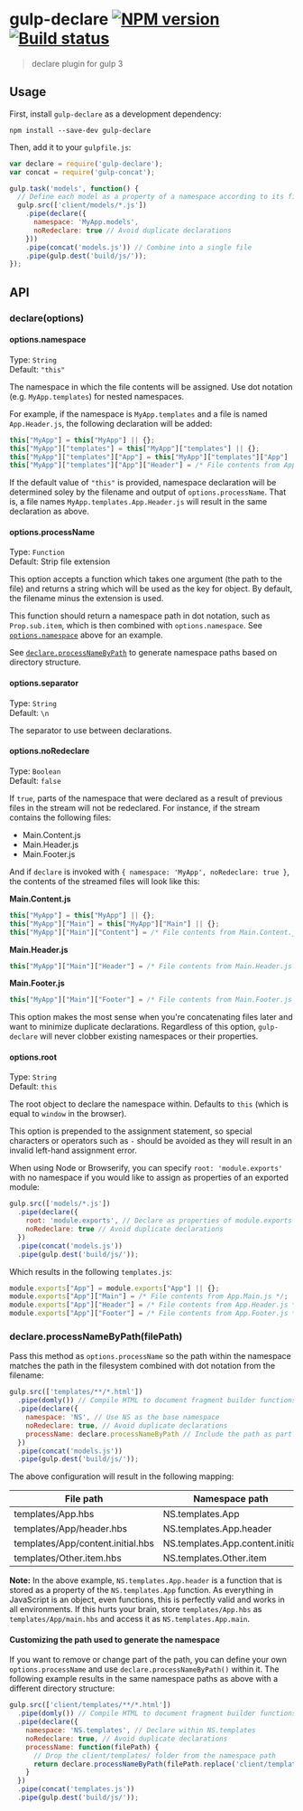 # gulp-declare [![NPM version][npm-image]][npm-url] [![Build status][travis-image]][travis-url]
> declare plugin for gulp 3

## Usage

First, install `gulp-declare` as a development dependency:

```shell
npm install --save-dev gulp-declare
```

Then, add it to your `gulpfile.js`:

```javascript
var declare = require('gulp-declare');
var concat = require('gulp-concat');

gulp.task('models', function() {
  // Define each model as a property of a namespace according to its filename
  gulp.src(['client/models/*.js'])
    .pipe(declare({
      namespace: 'MyApp.models',
      noRedeclare: true // Avoid duplicate declarations
    }))
    .pipe(concat('models.js')) // Combine into a single file
    .pipe(gulp.dest('build/js/'));
});
```

## API

### declare(options)

#### options.namespace
Type: `String`  
Default: `"this"`

The namespace in which the file contents will be assigned. Use dot notation (e.g. `MyApp.templates`) for nested namespaces.

For example, if the namespace is `MyApp.templates` and a file is named `App.Header.js`, the following declaration will be added:

```javascript
this["MyApp"] = this["MyApp"] || {};
this["MyApp"]["templates"] = this["MyApp"]["templates"] || {};
this["MyApp"]["templates"]["App"] = this["MyApp"]["templates"]["App"] || {};
this["MyApp"]["templates"]["App"]["Header"] = /* File contents from App.Header.js */;
```

If the default value of `"this"` is provided, namespace declaration will be determined soley by the filename and output of `options.processName`. That is, a file names `MyApp.templates.App.Header.js` will result in the same declaration as above.


#### options.processName
Type: `Function`  
Default: Strip file extension

This option accepts a function which takes one argument (the path to the file) and returns a string which will be used as the key for object. By default, the filename minus the extension is used.

This function should return a namespace path in dot notation, such as `Prop.sub.item`, which is then combined with `options.namespace`. See [`options.namespace`](#optionsnamespace) above for an example.

See [`declare.processNameByPath`](#declareprocessnamebypathfilepath) to generate namespace paths based on directory structure.

#### options.separator
Type: `String`  
Default: `\n`

The separator to use between declarations.


#### options.noRedeclare
Type: `Boolean`  
Default: `false`

If `true`, parts of the namespace that were declared as a result of previous files in the stream will not be redeclared. For instance, if the stream contains the following files:

* Main.Content.js
* Main.Header.js
* Main.Footer.js

And if `declare` is invoked with `{ namespace: 'MyApp', noRedeclare: true }`, the contents of the streamed files will look like this:

**Main.Content.js**
```javascript
this["MyApp"] = this["MyApp"] || {};
this["MyApp"]["Main"] = this["MyApp"]["Main"] || {};
this["MyApp"]["Main"]["Content"] = /* File contents from Main.Content.js */;
```

**Main.Header.js**
```javascript
this["MyApp"]["Main"]["Header"] = /* File contents from Main.Header.js */;
```

**Main.Footer.js**
```javascript 
this["MyApp"]["Main"]["Footer"] = /* File contents from Main.Footer.js */;
```

This option makes the most sense when you're concatenating files later and want to minimize duplicate declarations. Regardless of this option, `gulp-declare` will never clobber existing namespaces or their properties.

#### options.root
Type: `String`  
Default: `this`

The root object to declare the namespace within. Defaults to `this` (which is equal to `window` in the browser).

This option is prepended to the assignment statement, so special characters or operators such as `-` should be avoided as they will result in an invalid left-hand assignment error.

When using Node or Browserify, you can specify `root: 'module.exports'` with no namespace if you would like to assign as properties of an exported module:

```js
gulp.src(['models/*.js'])
  .pipe(declare({
    root: 'module.exports', // Declare as properties of module.exports
    noRedeclare: true // Avoid duplicate declarations
  })
  .pipe(concat('models.js'))
  .pipe(gulp.dest('build/js/'));
```

Which results in the following `templates.js`:

```js
module.exports["App"] = module.exports["App"] || {};
module.exports["App"]["Main"] = /* File contents from App.Main.js */;
module.exports["App"]["Header"] = /* File contents from App.Header.js */;
module.exports["App"]["Footer"] = /* File contents from App.Footer.js */;
```

### declare.processNameByPath(filePath)

Pass this method as `options.processName` so the path within the namespace matches the path in the filesystem combined with dot notation from the filename:

```js
gulp.src(['templates/**/*.html'])
  .pipe(domly()) // Compile HTML to document fragment builder functions
  .pipe(declare({
    namespace: 'NS', // Use NS as the base namespace
    noRedeclare: true, // Avoid duplicate declarations
    processName: declare.processNameByPath // Include the path as part of the sub-namespace
  })
  .pipe(concat('models.js'))
  .pipe(gulp.dest('build/js/'));
```

The above configuration will result in the following mapping:

| File path                         | Namespace path                   |
| --------------------------------- | -------------------------------- |
| templates/App.hbs                 | NS.templates.App                 |
| templates/App/header.hbs          | NS.templates.App.header          |
| templates/App/content.initial.hbs | NS.templates.App.content.initial |
| templates/Other.item.hbs          | NS.templates.Other.item          |

**Note:** In the above example, `NS.templates.App.header` is a function that is stored as a property of the `NS.templates.App` function. As everything in JavaScript is an object, even functions, this is perfectly valid and works in all environments. If this hurts your brain, store `templates/App.hbs` as `templates/App/main.hbs` and access it as `NS.templates.App.main`.

#### Customizing the path used to generate the namespace

If you want to remove or change part of the path, you can define your own `options.processName` and use `declare.processNameByPath()` within it. The following example results in the same namespace paths as above with a different directory structure:

```js
gulp.src(['client/templates/**/*.html'])
  .pipe(domly()) // Compile HTML to document fragment builder functions
  .pipe(declare({
    namespace: 'NS.templates', // Declare within NS.templates
    noRedeclare: true, // Avoid duplicate declarations
    processName: function(filePath) {
      // Drop the client/templates/ folder from the namespace path
      return declare.processNameByPath(filePath.replace('client/templates/', ''));
    }
  })
  .pipe(concat('templates.js'))
  .pipe(gulp.dest('build/js/'));
```


[travis-url]: http://travis-ci.org/lazd/gulp-declare
[travis-image]: https://secure.travis-ci.org/lazd/gulp-declare.png?branch=master
[npm-url]: https://npmjs.org/package/gulp-declare
[npm-image]: https://badge.fury.io/js/gulp-declare.png

